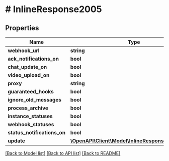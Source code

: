 # # InlineResponse2005

## Properties

Name | Type | Description | Notes
------------ | ------------- | ------------- | -------------
**webhook_url** | **string** |  | [optional]
**ack_notifications_on** | **bool** |  | [optional]
**chat_update_on** | **bool** |  | [optional]
**video_upload_on** | **bool** |  | [optional]
**proxy** | **string** |  | [optional]
**guaranteed_hooks** | **bool** |  | [optional]
**ignore_old_messages** | **bool** |  | [optional]
**process_archive** | **bool** |  | [optional]
**instance_statuses** | **bool** |  | [optional]
**webhook_statuses** | **bool** |  | [optional]
**status_notifications_on** | **bool** |  | [optional]
**update** | [**\OpenAPI\Client\Model\InlineResponse2005Update**](InlineResponse2005Update.md) |  |

[[Back to Model list]](../../README.md#models) [[Back to API list]](../../README.md#endpoints) [[Back to README]](../../README.md)
